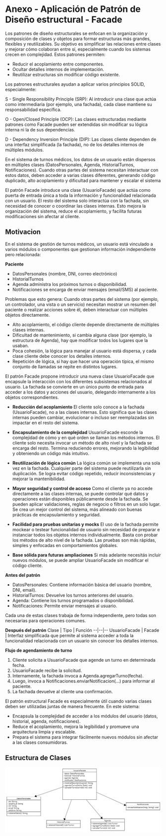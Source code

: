 # Anexo - Aplicación de Patrón de Diseño estructural - Facade

Los patrones de diseño estructurales se enfocan en la organización y composición de clases y objetos para formar estructuras más grandes, flexibles y reutilizables. Su objetivo es simplificar las relaciones entre clases y mejorar cómo colaboran entre sí, especialmente cuando los sistemas crecen en complejidad. Estos patrones permiten:
* Reducir el acoplamiento entre componentes.
* Ocultar detalles internos de implementación.
* Reutilizar estructuras sin modificar código existente.

Los patrones estructurales ayudan a aplicar varios principios SOLID, especialmente:

S - Single Responsibility Principle (SRP):
Al introducir una clase que actúa como intermediaria (por ejemplo, una fachada), cada clase mantiene su responsabilidad específica.

O - Open/Closed Principle (OCP):
Las clases estructuradas mediante patrones como Facade pueden ser extendidas sin modificar su lógica interna ni la de sus dependencias.

D - Dependency Inversion Principle (DIP):
Las clases cliente dependen de una interfaz simplificada (la fachada), no de los detalles internos de múltiples módulos.

En el sistema de turnos médicos, los datos de un usuario están dispersos en múltiples clases (DatosPersonales, Agenda, HistorialTurnos, Notificaciones). Cuando otras partes del sistema necesitan interactuar con estos datos, deben acceder a varias clases diferentes, generando código duplicado, alto acoplamiento y dificultad para mantener y escalar el sistema

El patrón Facade introduce una clase (UsuarioFacade) que actúa como puerta de entrada única a toda la información y funcionalidad relacionada con un usuario. El resto del sistema solo interactúa con la fachada, sin necesidad de conocer o coordinar las clases internas. Esto mejora la organización del sistema, reduce el acoplamiento, y facilita futuras modificaciones sin afectar al cliente.

## Motivacion

En el sistema de gestión de turnos médicos, un usuario está vinculado a varios módulos o componentes que gestionan información independiente pero relacionada:

**Paciente**
* DatosPersonales (nombre, DNI, correo electrónico)
* HistorialTurnos
* Agenda administra los próximos turnos o disponibilidad.
* Notificaciones se encarga de enviar mensajes (email/SMS) al paciente.

Problemas que esto genera:
Cuando otras partes del sistema (por ejemplo, un controlador, una vista o un servicio) necesitan mostrar un resumen del paciente o realizar acciones sobre él, deben interactuar con múltiples objetos directamente.

* Alto acoplamiento, el código cliente depende directamente de múltiples clases internas.
* Dificultad de mantenimiento, si cambia alguna clase (por ejemplo, la estructura de Agenda), hay que modificar todos los lugares que la usaban.
* Poca cohesión, la lógica para manejar al usuario está dispersa, y cada clase cliente debe conocer los detalles internos.
* Repetición de lógica, si hay que hacer una operación típica, el mismo conjunto de llamadas se repite en distintos lugares.

El patrón Facade propone introducir una nueva clase UsuarioFacade que encapsule la interacción con los diferentes subsistemas relacionados al usuario. La fachada se convierte en un único punto de entrada para acceder a los datos y acciones del usuario, delegando internamente a los objetos correspondientes.

* **Reducción del acoplamiento**
El cliente solo conoce a la fachada (UsuarioFacade), no a las clases internas. Esto significa que las clases internas pueden cambiar, evolucionar o incluso ser reemplazadas sin impactar en el resto del sistema.

* **Encapsulamiento de la complejidad**
UsuarioFacade esconde la complejidad de cómo y en qué orden se llaman los métodos internos. El cliente solo necesita invocar un método de alto nivel y la fachada se encarga del resto. Termina reduciendo errores, mejorando la legibilidad y obteniendo un código más intuitivo.

* **Reutilización de lógica común**
La lógica común se implementa una sola vez en la fachada. Cualquier parte del sistema puede reutilizarla sin duplicación. Se logra evitar código repetido, reducir inconsistencias y mejorar la mantenibilidad.

* **Mayor seguridad y control de acceso**
Como el cliente ya no accede directamente a las clases internas, se puede controlar qué datos y operaciones están disponibles públicamente desde la fachada. Se pueden aplicar validaciones, reglas de negocio o filtros en un solo lugar. Se crea un mejor control del sistema, más alineado con buenas prácticas de encapsulamiento y seguridad.

* **Facilidad para pruebas unitarias y mocks**
El uso de la fachada permite mockear o testear funcionalidad de usuario sin necesidad de preparar e instanciar todos los objetos internos individualmente. Basta con probar los métodos de alto nivel de la fachada. Las pruebas son más rápidas, simples y enfocadas en comportamientos globales.

* **Base sólida para futuras ampliaciones**
Si más adelante necesitás incluir nuevos módulos, se puede ampliar UsuarioFacade sin modificar el código cliente.

**Antes del patrón**
* DatosPersonales: Contiene información básica del usuario (nombre, DNI, email).
* HistorialTurnos: Devuelve los turnos anteriores del usuario.
* Agenda: Contiene los turnos programados o disponibilidad.
* Notificaciones: Permite enviar mensajes al usuario.

Cada una de estas clases trabaja de forma independiente, pero todas son necesarias para operaciones comunes.

**Después del patrón**
Clase | Tipo | Función
--|--|--
UsuarioFacade | Facade | Interfaz simplificada que permite al sistema acceder a toda la funcionalidad relacionada con un usuario sin conocer los detalles internos.

**Flujo de agendamiento de turno**
1. Cliente solicita a UsuarioFacade que agende un turno en determinada fecha.
2. UsuarioFacade recibe la solicitud.
3. Internamente, la fachada invoca a Agenda.agregarTurno(fecha).
4. Luego, invoca a Notificaciones.enviarNotificacion(...) para informar al paciente.
5. La fachada devuelve al cliente una confirmación.

El patrón estructural Facade es especialmente útil cuando varias clases deben ser utilizadas juntas de manera frecuente. En este sistema:
* Encapsula la complejidad de acceder a los módulos del usuario (datos, historial, agenda, notificaciones).
* Reduce el acoplamiento, mejora la legibilidad y promueve una arquitectura limpia y escalable.
* Prepara el sistema para integrar fácilmente nuevos módulos sin afectar a las clases consumidoras.

## Estructura de Clases

![](../imagenes/Facade.png)